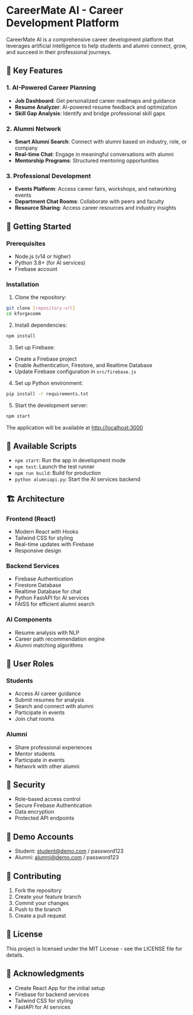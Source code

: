 # CareerMate AI - Career Development Platform

CareerMate AI is a comprehensive career development platform that leverages artificial intelligence to help students and alumni connect, grow, and succeed in their professional journeys.

## 🌟 Key Features

### 1. AI-Powered Career Planning
- **Job Dashboard**: Get personalized career roadmaps and guidance
- **Resume Analyzer**: AI-powered resume feedback and optimization
- **Skill Gap Analysis**: Identify and bridge professional skill gaps

### 2. Alumni Network
- **Smart Alumni Search**: Connect with alumni based on industry, role, or company
- **Real-time Chat**: Engage in meaningful conversations with alumni
- **Mentorship Programs**: Structured mentoring opportunities

### 3. Professional Development
- **Events Platform**: Access career fairs, workshops, and networking events
- **Department Chat Rooms**: Collaborate with peers and faculty
- **Resource Sharing**: Access career resources and industry insights

## 🚀 Getting Started

### Prerequisites
- Node.js (v14 or higher)
- Python 3.8+ (for AI services)
- Firebase account

### Installation

1. Clone the repository:
```bash
git clone [repository-url]
cd kforgecomm
```

2. Install dependencies:
```bash
npm install
```

3. Set up Firebase:
- Create a Firebase project
- Enable Authentication, Firestore, and Realtime Database
- Update Firebase configuration in `src/firebase.js`

4. Set up Python environment:
```bash
pip install -r requirements.txt
```

5. Start the development server:
```bash
npm start
```

The application will be available at [http://localhost:3000](http://localhost:3000)

## 🔧 Available Scripts

- `npm start`: Run the app in development mode
- `npm test`: Launch the test runner
- `npm run build`: Build for production
- `python alumniapi.py`: Start the AI services backend

## 🏗 Architecture

### Frontend (React)
- Modern React with Hooks
- Tailwind CSS for styling
- Real-time updates with Firebase
- Responsive design

### Backend Services
- Firebase Authentication
- Firestore Database
- Realtime Database for chat
- Python FastAPI for AI services
- FAISS for efficient alumni search

### AI Components
- Resume analysis with NLP
- Career path recommendation engine
- Alumni matching algorithms

## 👥 User Roles

### Students
- Access AI career guidance
- Submit resumes for analysis
- Search and connect with alumni
- Participate in events
- Join chat rooms

### Alumni
- Share professional experiences
- Mentor students
- Participate in events
- Network with other alumni

## 🔐 Security

- Role-based access control
- Secure Firebase Authentication
- Data encryption
- Protected API endpoints

## 📱 Demo Accounts

- Student: student@demo.com / password123
- Alumni: alumni@demo.com / password123

## 🤝 Contributing

1. Fork the repository
2. Create your feature branch
3. Commit your changes
4. Push to the branch
5. Create a pull request

## 📄 License

This project is licensed under the MIT License - see the LICENSE file for details.

## 🙏 Acknowledgments

- Create React App for the initial setup
- Firebase for backend services
- Tailwind CSS for styling
- FastAPI for AI services
